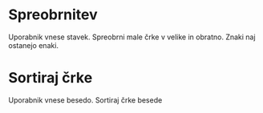 # Spreobrnitev
Uporabnik vnese stavek.
Spreobrni male črke v velike in obratno. Znaki naj ostanejo enaki.

# Sortiraj črke
Uporabnik vnese besedo.
Sortiraj črke besede
